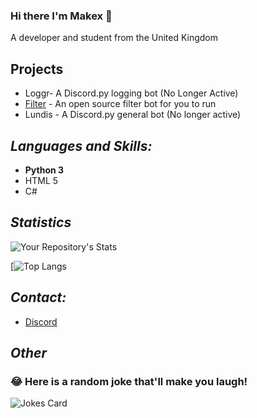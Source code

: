 ### Hi there I'm Makex 👋

A developer and student from the United Kingdom

## **Projects**

- Loggr- A Discord.py logging bot (No Longer Active)
- [Filter](https://github.com/makex-1/filter-bot) - An open source filter bot for you to run
- Lundis - A Discord.py general bot (No longer active)

## **_Languages and Skills:_**

- **Python 3**
- HTML 5
- C#

## **_Statistics_**

![Your Repository's Stats](https://github-readme-stats.vercel.app/api?username=makex-1&show_icons=true)

[![Top Langs](https://github-readme-stats.vercel.app/api/top-langs/?username=makex-1)

## **_Contact:_**

- [Discord](https://discordapp.com/users/565180561744723968)

## **_Other_**

### 😂 Here is a random joke that'll make you laugh!
![Jokes Card](https://readme-jokes.vercel.app/api)

